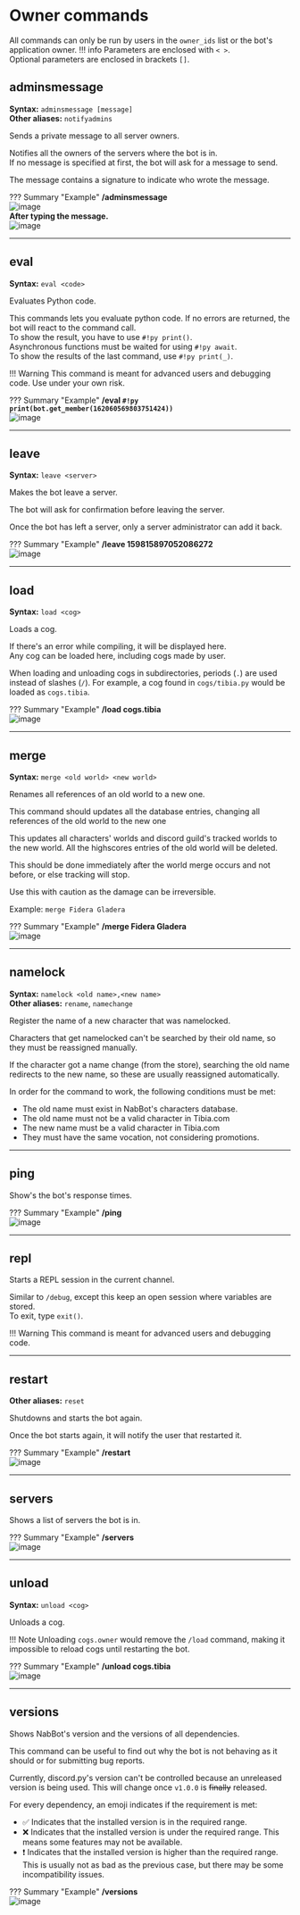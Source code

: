 # Owner commands

All commands can only be run by users in the `owner_ids` list or the bot's application owner.
!!! info
    Parameters are enclosed with `< >`.   
    Optional parameters are enclosed in brackets `[]`.

## adminsmessage
**Syntax:** `adminsmessage [message]`  
**Other aliases:** `notifyadmins`

Sends a private message to all server owners.

Notifies all the owners of the servers where the bot is in.  
If no message is specified at first, the bot will ask for a message to send.

The message contains a signature to indicate who wrote the message.

??? Summary "Example"
    **/adminsmessage**  
    ![image](../assets/images/commands/admins_message_1.png)  
    **After typing the message.**  
    ![image](../assets/images/commands/admins_message_2.png)

----

## eval
**Syntax:** `eval <code>`

Evaluates Python code.

This commands lets you evaluate python code. If no errors are returned, the bot will react to the command call.  
To show the result, you have to use `#!py print()`.  
Asynchronous functions must be waited for using `#!py await`.  
To show the results of the last command, use `#!py print(_)`.  

!!! Warning
    This command is meant for advanced users and debugging code. Use under your own risk.

??? Summary "Example"
    **/eval `#!py print(bot.get_member(162060569803751424))`**  
    ![image](../assets/images/commands/eval.png)

----

## leave
**Syntax:** `leave <server>`

Makes the bot leave a server.

The bot will ask for confirmation before leaving the server.

Once the bot has left a server, only a server administrator can add it back.

??? Summary "Example"
    **/leave 159815897052086272**  
    ![image](../assets/images/commands/leave.png)

----

## load
**Syntax:** `load <cog>`

Loads a cog.

If there's an error while compiling, it will be displayed here.  
Any cog can be loaded here, including cogs made by user.

When loading and unloading cogs in subdirectories, periods (`.`) are used instead of slashes (`/`).
For example, a cog found in `cogs/tibia.py` would be loaded as `cogs.tibia`.

??? Summary "Example"
    **/load cogs.tibia**  
    ![image](../assets/images/commands/load.png)

----

## merge
**Syntax:** `merge <old world> <new world>`

Renames all references of an old world to a new one.

This command should updates all the database entries, changing all references of the old world to the new one

This updates all characters' worlds and discord guild's tracked worlds to the new world.
All the highscores entries of the old world will be deleted.

This should be done immediately after the world merge occurs and not before, or else tracking will stop.

Use this with caution as the damage can be irreversible.

Example: `merge Fidera Gladera`

??? Summary "Example"
    **/merge Fidera Gladera**  
    ![image](../assets/images/commands/merge.png)

----

## namelock
**Syntax:** `namelock <old name>,<new name>`   
**Other aliases:** `rename`, `namechange`

Register the name of a new character that was namelocked.

Characters that get namelocked can't be searched by their old name, so they must be reassigned manually.

If the character got a name change (from the store), searching the old name redirects to the new name, so
these are usually reassigned automatically.

In order for the command to work, the following conditions must be met:

- The old name must exist in NabBot's characters database.
- The old name must not be a valid character in Tibia.com
- The new name must be a valid character in Tibia.com
- They must have the same vocation, not considering promotions.

----

## ping
Show's the bot's response times.

??? Summary "Example"
    **/ping**  
    ![image](../assets/images/commands/ping.png)

----

## repl
Starts a REPL session in the current channel.

Similar to `/debug`, except this keep an open session where variables are stored.  
To exit, type ``exit()``.

!!! Warning
    This command is meant for advanced users and debugging code.

----

## restart
**Other aliases:** `reset`

Shutdowns and starts the bot again.

Once the bot starts again, it will notify the user that restarted it.

??? Summary "Example"
    **/restart**  
    ![image](../assets/images/commands/restart.png)

----

## servers
Shows a list of servers the bot is in.

??? Summary "Example"
    **/servers**  
    ![image](../assets/images/commands/servers.png)

----

## unload
**Syntax:** `unload <cog>`

Unloads a cog.

!!! Note
    Unloading `cogs.owner` would remove the `/load` command, making it impossible to reload cogs until restarting the bot.

??? Summary "Example"
    **/unload cogs.tibia**  
    ![image](../assets/images/commands/unload.png)

----

## versions
Shows NabBot's version and the versions of all dependencies.

This command can be useful to find out why the bot is not behaving as it should or for submitting bug reports.

Currently, discord.py's version can't be controlled because an unreleased version is being used.
This will change once `v1.0.0` is ~~finally~~ released.

For every dependency, an emoji indicates if the requirement is met:

- ✅ Indicates that the installed version is in the required range.
- ❌ Indicates that the installed version is under the required range. This means some features may not be available.
- ❗ Indicates that the installed version is higher than the required range.
  This is usually not as bad as the previous case, but there may be some incompatibility issues.

??? Summary "Example"
    **/versions**  
    ![image](../assets/images/commands/versions.png)